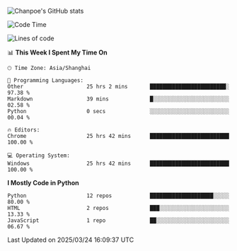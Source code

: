 ![Chanpoe's GitHub stats](https://github-readme-stats.vercel.app/api?username=Chanpoe&show_icons=true&count_private=true&theme=cobalt)

<!--START_SECTION:waka-->
![Code Time](http://img.shields.io/badge/Code%20Time-530%20hrs%2029%20mins-blue)

![Lines of code](https://img.shields.io/badge/From%20Hello%20World%20I%27ve%20Written-1.6%20million%20lines%20of%20code-blue)

📊 **This Week I Spent My Time On** 

```text
🕑︎ Time Zone: Asia/Shanghai

💬 Programming Languages: 
Other                    25 hrs 2 mins       ████████████████████████░   97.38 % 
Markdown                 39 mins             █░░░░░░░░░░░░░░░░░░░░░░░░   02.58 % 
Python                   0 secs              ░░░░░░░░░░░░░░░░░░░░░░░░░   00.04 % 

🔥 Editors: 
Chrome                   25 hrs 42 mins      █████████████████████████   100.00 % 

💻 Operating System: 
Windows                  25 hrs 42 mins      █████████████████████████   100.00 % 
```

**I Mostly Code in Python** 

```text
Python                   12 repos            ████████████████████░░░░░   80.00 % 
HTML                     2 repos             ███░░░░░░░░░░░░░░░░░░░░░░   13.33 % 
JavaScript               1 repo              ██░░░░░░░░░░░░░░░░░░░░░░░   06.67 % 
```




 Last Updated on 2025/03/24 16:09:37 UTC
<!--END_SECTION:waka-->

